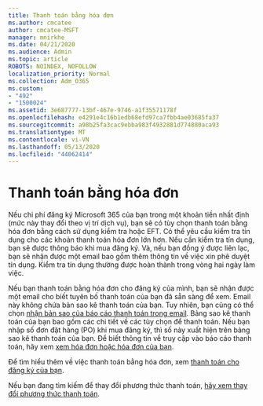 ```yaml
---
title: Thanh toán bằng hóa đơn
ms.author: cmcatee
author: cmcatee-MSFT
manager: mnirkhe
ms.date: 04/21/2020
ms.audience: Admin
ms.topic: article
ROBOTS: NOINDEX, NOFOLLOW
localization_priority: Normal
ms.collection: Adm_O365
ms.custom:
- "492"
- "1500024"
ms.assetid: 3e687777-13bf-467e-9746-a1f35571178f
ms.openlocfilehash: e4291e4c16b1edb68efd97ca7fbb4ae03685fa37
ms.sourcegitcommit: a98b25fa3cac9ebba983f4932881d774880aca93
ms.translationtype: MT
ms.contentlocale: vi-VN
ms.lasthandoff: 05/13/2020
ms.locfileid: "44062414"
---
```

# <a name="pay-by-invoice"></a>Thanh toán bằng hóa đơn

Nếu chi phí đăng ký Microsoft 365 của bạn trong một khoản tiền nhất định (mức này thay đổi theo vị trí dịch vụ), bạn sẽ có tùy chọn thanh toán bằng hóa đơn bằng cách sử dụng kiểm tra hoặc EFT. Có thể yêu cầu kiểm tra tín dụng cho các khoản thanh toán hóa đơn lớn hơn. Nếu cần kiểm tra tín dụng, bạn sẽ được thông báo khi mua đăng ký. Và, nếu bạn đồng ý được liên lạc, bạn sẽ nhận được một email bao gồm thêm thông tin về việc xin phê duyệt tín dụng. Kiểm tra tín dụng thường được hoàn thành trong vòng hai ngày làm việc.
  
Nếu bạn thanh toán bằng hóa đơn cho đăng ký của mình, bạn sẽ nhận được một email cho biết tuyên bố thanh toán của bạn đã sẵn sàng để xem. Email này không chứa bản sao kê thanh toán của bạn. Tuy nhiên, bạn cũng có thể chọn [nhận bản sao của báo cáo thanh toán trong email](https://docs.microsoft.com/microsoft-365/commerce/billing-and-payments/pay-for-your-subscription#receive-a-copy-of-your-billing-statement-in-email). Bảng sao kê thanh toán của bạn bao gồm các chi tiết về các tùy chọn để thanh toán. Nếu bạn nhập số đơn đặt hàng (PO) khi mua đăng ký, thì số này xuất hiện trên bảng sao kê thanh toán của bạn. Để biết thông tin về truy cập vào báo cáo thanh toán, hãy xem [xem hóa đơn hoặc hóa đơn của bạn](https://docs.microsoft.com/microsoft-365/commerce/billing-and-payments/view-your-bill-or-invoice).
  
Để tìm hiểu thêm về việc thanh toán bằng hóa đơn, xem [thanh toán cho đăng ký của bạn](https://docs.microsoft.com/microsoft-365/commerce/billing-and-payments/pay-for-your-subscription).
  
Nếu bạn đang tìm kiếm để thay đổi phương thức thanh toán, [hãy xem thay đổi phương thức thanh toán](https://docs.microsoft.com/microsoft-365/commerce/billing-and-payments/change-payment-method).